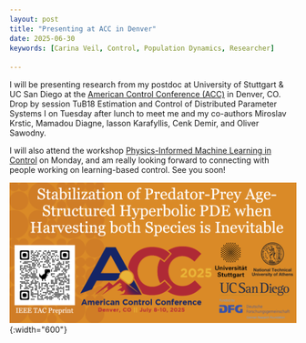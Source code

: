 ```yaml
---
layout: post
title: "Presenting at ACC in Denver"
date: 2025-06-30
keywords: [Carina Veil, Control, Population Dynamics, Researcher]

---
```


I will be presenting research from my postdoc at University of Stuttgart & UC San Diego at the [American Control Conference (ACC)](https://acc2025.a2c2.org) in Denver, CO. Drop by session TuB18 Estimation and Control of Distributed Parameter Systems I on Tuesday after lunch to meet me and my co-authors Miroslav Krstic, Mamadou Diagne, Iasson Karafyllis, Cenk Demir, and Oliver Sawodny. 

I will also attend the workshop [Physics-Informed Machine Learning in Control](https://sites.google.com/view/acc-physics-informed-learning) on Monday, and am really looking forward to connecting with people working on learning-based control. See you soon!


![ACC](/assets/img/news/acc.png){:width="600"}